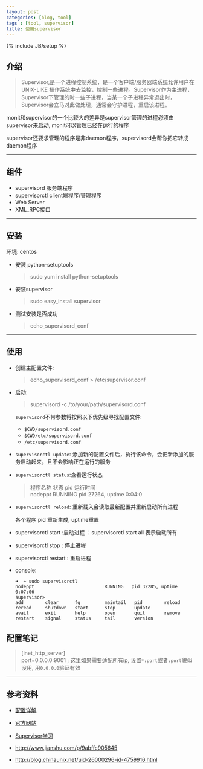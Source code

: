```yaml
---
layout: post
categories: [blog, tool]
tags : [tool, supervisor]
title: 使用supervisor
---
```

{% include JB/setup %}


## 介绍


> Supervisor,是一个进程控制系统，是一个客户端/服务器端系统允许用户在UNIX-LIKE 操作系统中去监控，控制一些进程。Supervisor作为主进程，Supervisor下管理的时一些子进程，当某一个子进程异常退出时，Supervisor会立马对此做处理，通常会守护进程，重启该进程。

monit和supervisor的一个比较大的差异是supervisor管理的进程必须由supervisor来启动, monit可以管理已经在运行的程序

supervisor还要求管理的程序是非daemon程序，supervisord会帮你把它转成daemon程序

---

## 组件

* supervisord 服务端程序
* supervisorctl client端程序/管理程序
* Web Server
* XML_RPC接口

---

## 安装

环境: centos

* 安装 python-setuptools

  > sudo yum install python-setuptools

* 安装supervisor

  > sudo easy_install supervisor

* 测试安装是否成功

  > echo_supervisord_conf

---

## 使用

* 创建主配置文件:

  > echo_supervisord_conf > /etc/supervisor.conf

* 启动:

  > supervisord -c /to/your/path/supervisord.conf

  `supervisord`不带参数将按照以下优先级寻找配置文件:

  * `$CWD/supervisord.conf`
  * `$CWD/etc/supervisord.conf`
  * `/etc/supervisord.conf`


* `supervisorctl update`: 添加新的配置文件后，执行该命令，会把新添加的服务启动起来，且不会影响正在运行的服务
* `supervisorctl status`:查看运行状态

  > 程序名称   状态      pid        运行时间  
  > nodeppt    RUNNING   pid 27264, uptime 0:04:0

* `supervisorctl reload`: 重新载入会读取最新配置并重新启动所有进程

  各个程序 pid 重新生成, uptime重置

* supervisorctl start <name>:启动进程 ：supervisorctl start all 表示启动所有

* supervisorctl stop <name>: 停止进程

* supervisorctl restart <name>: 重启进程

* console:

      ➜  ~ sudo supervisorctl
      nodeppt                          RUNNING   pid 32285, uptime 0:07:06
      supervisor>
      add        clear      fg         maintail   pid        reload     reread     shutdown   start      stop       update
      avail      exit       help       open       quit       remove     restart    signal     status     tail       version

## 配置笔记

> [inet_http_server]  
  port=0.0.0.0:9001 ; 这里如果需要适配所有ip, 设置`*:port`或者`:port`貌似没用, 用`0.0.0.0`验证有效

---

## 参考资料

* [配置详解](http://lixcto.blog.51cto.com/4834175/1539136)
* [官方网站](http://supervisord.org/)
* [Supervisor学习](http://beginman.cn/linux/2015/04/06/Supervisor/)

* <http://www.jianshu.com/p/9abffc905645>
* <http://blog.chinaunix.net/uid-26000296-id-4759916.html>
